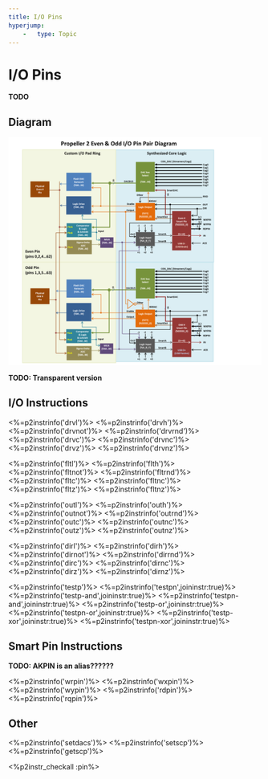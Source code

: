 ```yaml
---
title: I/O Pins
hyperjump:
    -   type: Topic
---
```


# I/O Pins

**TODO**


## Diagram
<img src="pin-diagram.png">

**TODO: Transparent version**

## I/O Instructions
<%=p2instrinfo('drvl')%>
<%=p2instrinfo('drvh')%>
<%=p2instrinfo('drvnot')%>
<%=p2instrinfo('drvrnd')%>
<%=p2instrinfo('drvc')%>
<%=p2instrinfo('drvnc')%>
<%=p2instrinfo('drvz')%>
<%=p2instrinfo('drvnz')%>

<%=p2instrinfo('fltl')%>
<%=p2instrinfo('flth')%>
<%=p2instrinfo('fltnot')%>
<%=p2instrinfo('fltrnd')%>
<%=p2instrinfo('fltc')%>
<%=p2instrinfo('fltnc')%>
<%=p2instrinfo('fltz')%>
<%=p2instrinfo('fltnz')%>

<%=p2instrinfo('outl')%>
<%=p2instrinfo('outh')%>
<%=p2instrinfo('outnot')%>
<%=p2instrinfo('outrnd')%>
<%=p2instrinfo('outc')%>
<%=p2instrinfo('outnc')%>
<%=p2instrinfo('outz')%>
<%=p2instrinfo('outnz')%>

<%=p2instrinfo('dirl')%>
<%=p2instrinfo('dirh')%>
<%=p2instrinfo('dirnot')%>
<%=p2instrinfo('dirrnd')%>
<%=p2instrinfo('dirc')%>
<%=p2instrinfo('dirnc')%>
<%=p2instrinfo('dirz')%>
<%=p2instrinfo('dirnz')%>


<%=p2instrinfo('testp')%>
<%=p2instrinfo('testpn',joininstr:true)%>
<%=p2instrinfo('testp-and',joininstr:true)%>
<%=p2instrinfo('testpn-and',joininstr:true)%>
<%=p2instrinfo('testp-or',joininstr:true)%>
<%=p2instrinfo('testpn-or',joininstr:true)%>
<%=p2instrinfo('testp-xor',joininstr:true)%>
<%=p2instrinfo('testpn-xor',joininstr:true)%>



## Smart Pin Instructions

**TODO: AKPIN is an alias??????**

<%=p2instrinfo('wrpin')%>
<%=p2instrinfo('wxpin')%>
<%=p2instrinfo('wypin')%>
<%=p2instrinfo('rdpin')%>
<%=p2instrinfo('rqpin')%>


## Other

<%=p2instrinfo('setdacs')%>
<%=p2instrinfo('setscp')%>
<%=p2instrinfo('getscp')%>

<%p2instr_checkall :pin%>
